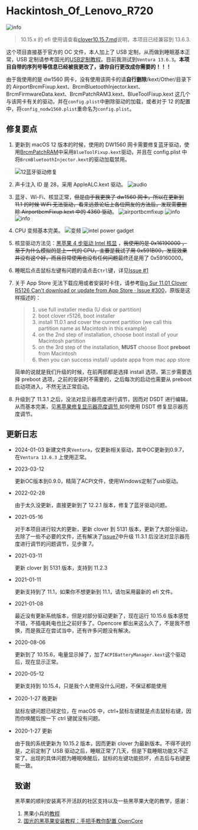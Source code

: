 # Hackintosh_Of_Lenovo_R720

![info](img/info-1131.png)

> 10.15.x 的 efi 使用请查看[clover10.15.7.md](clover10.15.7.md)说明，本项目已经兼容到 13.6.3.

这个项目直接基于官方的 OC 文件，本人加上了 USB 定制，从而做到睡眠基本正常，USB 定制请参考国光的[USB定制教程](https://apple.sqlsec.com/6-%E5%AE%9E%E7%94%A8%E5%A7%BF%E5%8A%BF/6-1/)。目前我测试到`Ventura 13.6.3`。**本项目自带的序列号等信息已经被我更改了，请你自行更改成你需要的！！！**

由于我使用的是 dw1560 网卡，没有使用该网卡的请**自行删除**/kext/Other/目录下的 AirportBrcmFixup.kext、BrcmBluetoothInjector.kext、BrcmFirmwareData.kext、BrcmPatchRAM3.kext、BlueToolFixup.kext 这几个与该网卡有关的驱动，并在`config.plist`中删除驱动的加载，或者对于 12 的配置中，将`config_nodw1560.plist`重命名为`config.plist`。


## 修复要点

1. 更新到 macOS 12 版本的时候，使用的 DW1560 网卡需要修复蓝牙驱动，使用[BrcmPatchRAM](https://github.com/acidanthera/BrcmPatchRAM)中采用`BlueToolFixup.kext`驱动，并且在 config.plist 中将`BrcmBluetoothInjector.kext`的驱动加载禁用。

   ![12蓝牙驱动修复](img/Bluetooth-12.png)

2. 声卡注入 ID 是 28，采用 AppleALC.kext 驱动。
   ![audio](img/audio-11.1.png)

3. 蓝牙、Wi-Fi、核显正常，~~但是由于我更换了 dw1560 网卡，所以在更新到 11.1 的时候 WiFi 无法驱动，看来远景论坛上各位网友的方法后，发现需要删除 AirportbcmFixup.kext 中的 4360 驱动~~。
   ![airportbcmfixup](img/airportbcmfixupedit.png)
   ![info](img/gpu-11.png)
   ![info](img/Bluetooth-11.png)

4. CPU 变频基本完美。
   ![变频](img/cpu-12.png)
   ![intel power gadget](img/cpu-intel.png)

5. 核显驱动方法见：[黑苹果 4 步驱动 Intel 核显](https://blog.zuiyu1818.cn/posts/Hac_Intel_Graphics_simple.html) ，~~我使用的是 0x16190000 ，至于为什么模拟的是上一代的 CPU，主要是我试了用 0x591B00，发现效果并没有这个好，而且日常使用也没有任何问题~~最终还是用了 0x59160000。

6. 睡眠后点击鼠标左键有问题的请点击`Ctrl`键，详见[Issue #1](https://github.com/JackietYu/Hackintosh_Of_Lenovo_R720/issues/1)

7. 关于 App Store 无法下载应用或者安装时卡住，请参考[Big Sur 11.01 Clover R5126 Can't download or update from App Store · Issue #300](https://github.com/CloverHackyColor/CloverBootloader/issues/300)，原版是这样描述的：

   > 1. use full installer media (U disk or partition)
   > 2. boot clover r5126, boot installer
   > 3. install 11.0.1 and cover the current partition (we call this partition name as Macintosh in this example)
   > 4. on the 2nd step of installation, choose boot install of your Macintosh partition
   > 5. on the 3rd step of the installation, **MUST** choose Boot **preboot** from Macintosh
   > 6. then you can success install/ update appa from mac app store

   简单的说就是我们升级的时候，在前两部都是选择 install 选项，第三步需要选择 preboot 选项，之前的安装时不需要的，之后每次的启动也需要从 preboot 启动项进入，不然无法正常启动。

8. 升级到了 11.3.1 之后，没法对显示器亮度进行调节，因而对 DSDT 进行编辑，从而基本完美，见[黑苹果修复显示器亮度调节 ](https://www.jianshu.com/p/7119281b6afe)如何使用 DSDT 修复显示器亮度调节。

## 更新日志

- 2024-01-03
  新建文件夹`Ventura`，仅更新相关驱动，其中OC更新到0.9.7，在`Ventura 13.6.3` 上使用正常。

- 2023-03-12
  
  更新OC版本到0.9.0，精简了ACPI文件，使用Windows定制了usb驱动。

- 2022-02-28

  由于太久没更新，直接更新到了 12.2.1 版本，修复了蓝牙驱动问题。

- 2021-05-16

  对于本项目进行较大的更新，更新 clover 到 5131 版本，更新了大部分驱动，去除了一些不必要的文件，还有解决了[issue7](https://github.com/JackietYu/Hackintosh_Of_Lenovo_R720/issues/7)中升级 11.3.1 后没法对显示器亮度进行调节的问题调节，见步骤 7。

- 2021-03-11

  更新 clover 到 5131 版本，支持到 11.2.3

- 2021-01-11

  更新支持到了 11.1，如果你不想更新到 11.1，请勿采用最新的 efi 文件。

- 2021-01-08

  最近没有更新系统版本，但是对部分驱动更新了，现在运行 10.15.6 版本感觉不错，不插电耗电也比之前好多了。Opencore 都出来这么久了，不是我不想换，而是我正在尝试当中，还有许多问题没有解决。

- 2020-08-06

  更新到了 10.15.6，电量显示掉了，加了`ACPIBatteryManager.kext`这个驱动后，现在显示正常。

- 2020-05-12

  更新支持到 10.15.4，只是我个人使用没什么问题，不保证都能使用

- 2020-1-27 晚更新

  鼠标左键问题已经定位，在 macOS 中，ctrl+鼠标左键就是点击鼠标右键，因而你唤醒后按一下 ctrl 键就没有问题。

- 2020-1-27 更新

  由于我的系统更新为 10.15.2 版本，因而更新 clover 为最新版本。不得不说的是，之前定制了 USB 驱动之后，睡眠正常了几天，但是下载睡眠功能又不正常了。出现的具体问题为睡眠唤醒后，鼠标的左键功能损坏，点击后与右键更能一致。

  ## 致谢

  黑苹果的顺利安装离不开活跃的社区支持以及一些黑苹果大佬的教学，感谢：
  
  1. 黒果小兵的[教程](https://blog.daliansky.net/)
  2. [国光的黑苹果安装教程：手把手教你配置 OpenCore](https://apple.sqlsec.com/)
